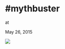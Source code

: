 # #mythbuster











at

May 26, 2015















![](Screenshot%2Bfrom%2B2015-05-26%2B09%253A18%253A55.png)
